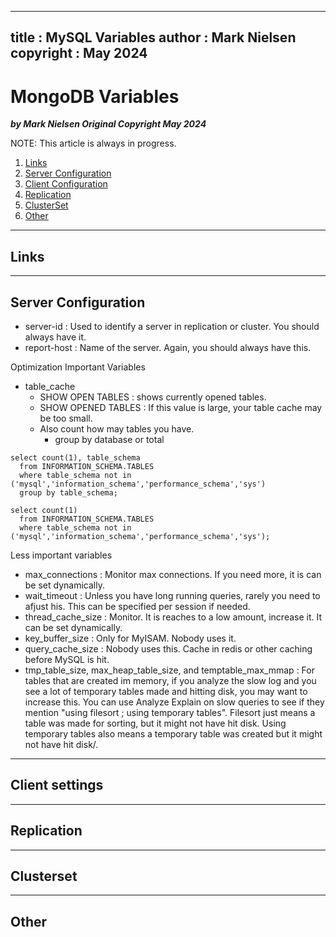  
---
title : MySQL Variables
author : Mark Nielsen  
copyright : May 2024  
---


MongoDB Variables
==============================

_**by Mark Nielsen
Original Copyright May 2024**_


NOTE: This article is always in progress.

1. [Links](#links)
2. [Server Configuration](#s)
3. [Client Configuration](#c)
4. [Replication](#r)
5. [ClusterSet](#cluster)
6. [Other](#other)

* * *
<a name=Links></a>Links
-----

* * *
<a name=s>Server Configuration</a>
-----
* server-id : Used to identify a server in replication or cluster. You should always have it.
* report-host : Name of the server. Again, you should always have this.

Optimization Important Variables
*  table_cache
    * SHOW OPEN TABLES : shows currently opened tables.
    * SHOW OPENED TABLES : If this value is large, your table cache may be too small.
    * Also count how may tables you have. 
        * group by database or total
```
select count(1), table_schema
  from INFORMATION_SCHEMA.TABLES
  where table_schema not in ('mysql','information_schema','performance_schema','sys')
  group by table_schema;

select count(1)
  from INFORMATION_SCHEMA.TABLES
  where table_schema not in ('mysql','information_schema','performance_schema','sys');
```

Less important variables

*  max_connections   : Monitor max connections. If you need more, it is can be set dynamically. 
*  wait_timeout      : Unless you have long running queries, rarely you need to afjust his. This can be specified per session if needed. 
*  thread_cache_size : Monitor. It is reaches to a low amount, increase it. It can be set dynamically. 
*  key_buffer_size   : Only for MyISAM. Nobody uses it. 
*  query_cache_size  : Nobody uses this. Cache in redis or other caching before MySQL is hit. 
*  tmp_table_size, max_heap_table_size, and temptable_max_mmap   : For tables that are created im memory, if you analyze the slow log and you see a lot of temporary tables made and hitting disk, you may want to increase this. You can use Analyze Explain on slow queries to see if they mention "using filesort ; using temporary tables". Filesort just means a table
was made for sorting, but it might not have hit disk. Using temporary tables also means a temporary table was created but it might not have hit disk/. 

* * *
<a name=c>Client settings</a>
-----



* * *
<a name=s>Replication</a>
-----


* * *
<a name=s>Clusterset</a>
-----


* * *
<a name=o>Other</a>
-----
